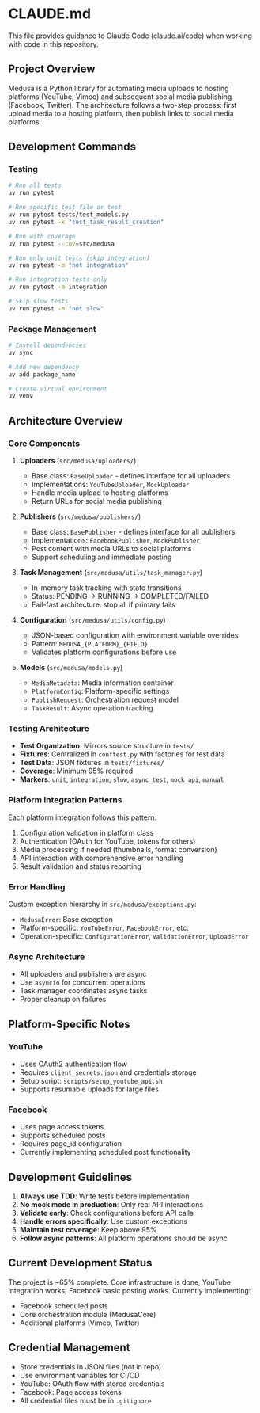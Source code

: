 # CLAUDE.md

This file provides guidance to Claude Code (claude.ai/code) when working with code in this repository.

## Project Overview

Medusa is a Python library for automating media uploads to hosting platforms (YouTube, Vimeo) and subsequent social media publishing (Facebook, Twitter). The architecture follows a two-step process: first upload media to a hosting platform, then publish links to social media platforms.

## Development Commands

### Testing
```bash
# Run all tests
uv run pytest

# Run specific test file or test
uv run pytest tests/test_models.py
uv run pytest -k "test_task_result_creation"

# Run with coverage
uv run pytest --cov=src/medusa

# Run only unit tests (skip integration)
uv run pytest -m "not integration"

# Run integration tests only
uv run pytest -m integration

# Skip slow tests
uv run pytest -m "not slow"
```

### Package Management
```bash
# Install dependencies
uv sync

# Add new dependency
uv add package_name

# Create virtual environment
uv venv
```

## Architecture Overview

### Core Components

1. **Uploaders** (`src/medusa/uploaders/`)
   - Base class: `BaseUploader` - defines interface for all uploaders
   - Implementations: `YouTubeUploader`, `MockUploader`
   - Handle media upload to hosting platforms
   - Return URLs for social media publishing

2. **Publishers** (`src/medusa/publishers/`)
   - Base class: `BasePublisher` - defines interface for all publishers
   - Implementations: `FacebookPublisher`, `MockPublisher`
   - Post content with media URLs to social platforms
   - Support scheduling and immediate posting

3. **Task Management** (`src/medusa/utils/task_manager.py`)
   - In-memory task tracking with state transitions
   - Status: PENDING → RUNNING → COMPLETED/FAILED
   - Fail-fast architecture: stop all if primary fails

4. **Configuration** (`src/medusa/utils/config.py`)
   - JSON-based configuration with environment variable overrides
   - Pattern: `MEDUSA_{PLATFORM}_{FIELD}`
   - Validates platform configurations before use

5. **Models** (`src/medusa/models.py`)
   - `MediaMetadata`: Media information container
   - `PlatformConfig`: Platform-specific settings
   - `PublishRequest`: Orchestration request model
   - `TaskResult`: Async operation tracking

### Testing Architecture

- **Test Organization**: Mirrors source structure in `tests/`
- **Fixtures**: Centralized in `conftest.py` with factories for test data
- **Test Data**: JSON fixtures in `tests/fixtures/`
- **Coverage**: Minimum 95% required
- **Markers**: `unit`, `integration`, `slow`, `async_test`, `mock_api`, `manual`

### Platform Integration Patterns

Each platform integration follows this pattern:
1. Configuration validation in platform class
2. Authentication (OAuth for YouTube, tokens for others)
3. Media processing if needed (thumbnails, format conversion)
4. API interaction with comprehensive error handling
5. Result validation and status reporting

### Error Handling

Custom exception hierarchy in `src/medusa/exceptions.py`:
- `MedusaError`: Base exception
- Platform-specific: `YouTubeError`, `FacebookError`, etc.
- Operation-specific: `ConfigurationError`, `ValidationError`, `UploadError`

### Async Architecture

- All uploaders and publishers are async
- Use `asyncio` for concurrent operations
- Task manager coordinates async tasks
- Proper cleanup on failures

## Platform-Specific Notes

### YouTube
- Uses OAuth2 authentication flow
- Requires `client_secrets.json` and credentials storage
- Setup script: `scripts/setup_youtube_api.sh`
- Supports resumable uploads for large files

### Facebook
- Uses page access tokens
- Supports scheduled posts
- Requires page_id configuration
- Currently implementing scheduled post functionality

## Development Guidelines

1. **Always use TDD**: Write tests before implementation
2. **No mock mode in production**: Only real API interactions
3. **Validate early**: Check configurations before API calls
4. **Handle errors specifically**: Use custom exceptions
5. **Maintain test coverage**: Keep above 95%
6. **Follow async patterns**: All platform operations should be async

## Current Development Status

The project is ~65% complete. Core infrastructure is done, YouTube integration works, Facebook basic posting works. Currently implementing:
- Facebook scheduled posts
- Core orchestration module (MedusaCore)
- Additional platforms (Vimeo, Twitter)

## Credential Management

- Store credentials in JSON files (not in repo)
- Use environment variables for CI/CD
- YouTube: OAuth flow with stored credentials
- Facebook: Page access tokens
- All credential files must be in `.gitignore`